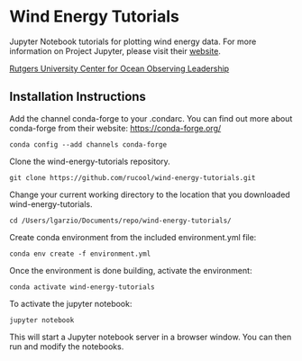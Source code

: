# Wind Energy Tutorials
Jupyter Notebook tutorials for plotting wind energy data. For more information on Project Jupyter, please visit their [website](https://jupyter.org/).

[Rutgers University Center for Ocean Observing Leadership](https://rucool.marine.rutgers.edu/)


## Installation Instructions
Add the channel conda-forge to your .condarc. You can find out more about conda-forge from their website: https://conda-forge.org/

`conda config --add channels conda-forge`

Clone the wind-energy-tutorials repository.

`git clone https://github.com/rucool/wind-energy-tutorials.git`

Change your current working directory to the location that you downloaded wind-energy-tutorials. 

`cd /Users/lgarzio/Documents/repo/wind-energy-tutorials/`

Create conda environment from the included environment.yml file:

`conda env create -f environment.yml`

Once the environment is done building, activate the environment:

`conda activate wind-energy-tutorials`

To activate the jupyter notebook:

`jupyter notebook`

This will start a Jupyter notebook server in a browser window. You can then run and modify the notebooks.